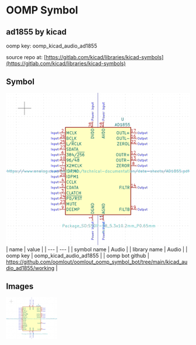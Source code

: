 # OOMP Symbol  
## ad1855  by kicad  
  
oomp key: oomp_kicad_audio_ad1855  
  
source repo at: [https://gitlab.com/kicad/libraries/kicad-symbols](https://gitlab.com/kicad/libraries/kicad-symbols)  
## Symbol  
  
[![working.png](working_600.png)](working.png)  
| name | value | 
| --- | --- | 
| symbol name | Audio | 
| library name | Audio | 
| oomp key | oomp_kicad_audio_ad1855 | 
| oomp bot github | https://github.com/oomlout/oomlout_oomp_symbol_bot/tree/main/kicad_audio_ad1855/working | 
## Images  
  
[![working.png](working_140.png)](working.png)  
